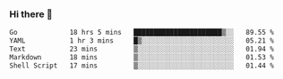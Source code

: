 ### Hi there 👋

<!--
**yeya24/yeya24** is a ✨ _special_ ✨ repository because its `README.md` (this file) appears on your GitHub profile.

Here are some ideas to get you started:

- 🔭 I’m currently working on ...
- 🌱 I’m currently learning ...
- 👯 I’m looking to collaborate on ...
- 🤔 I’m looking for help with ...
- 💬 Ask me about ...
- 📫 How to reach me: ...
- 😄 Pronouns: ...
- ⚡ Fun fact: ...
-->

<!--START_SECTION:waka-->

```txt
Go             18 hrs 5 mins   ██████████████████████▒░░   89.55 %
YAML           1 hr 3 mins     █▒░░░░░░░░░░░░░░░░░░░░░░░   05.21 %
Text           23 mins         ▒░░░░░░░░░░░░░░░░░░░░░░░░   01.94 %
Markdown       18 mins         ▒░░░░░░░░░░░░░░░░░░░░░░░░   01.53 %
Shell Script   17 mins         ▒░░░░░░░░░░░░░░░░░░░░░░░░   01.44 %
```

<!--END_SECTION:waka-->
